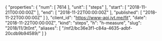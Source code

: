 {
  "properties": {
    "num": [
      7614
    ],
    "unit": [
      "steps"
    ],
    "start": [
      "2018-11-21T00:00:00Z"
    ],
    "end": [
      "2018-11-22T00:00:00Z"
    ],
    "published": [
      "2018-11-22T00:00:00Z"
    ]
  },
  "client_id": "https://www-api.jvt.me/fit",
  "date": "2018-11-22T00:00:00Z",
  "kind": "steps",
  "h": "h-measure",
  "slug": "2018/11/3t0nt",
  "aliases": [
    "/mf2/bc36e3f1-c84a-4635-adbf-20cdb9b94589/"
  ]
}
